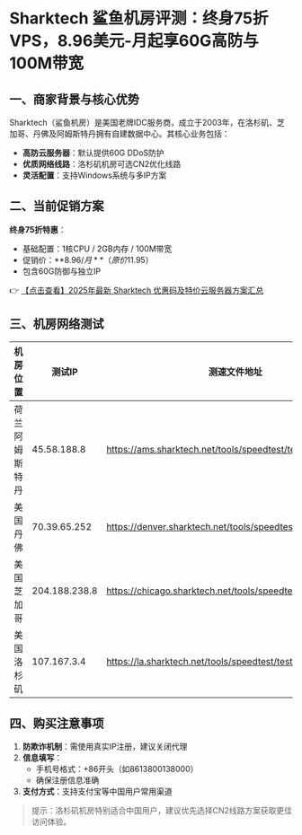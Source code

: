 # Sharktech 鲨鱼机房评测：终身75折VPS，8.96美元-月起享60G高防与100M带宽

## 一、商家背景与核心优势

Sharktech（鲨鱼机房）是美国老牌IDC服务商，成立于2003年，在洛杉矶、芝加哥、丹佛及阿姆斯特丹拥有自建数据中心。其核心业务包括：
- **高防云服务器**：默认提供60G DDoS防护
- **优质网络线路**：洛杉矶机房可选CN2优化线路
- **灵活配置**：支持Windows系统与多IP方案

## 二、当前促销方案

**终身75折特惠**：
- 基础配置：1核CPU / 2GB内存 / 100M带宽
- 促销价：**$8.96/月**（原价$11.95）
- 包含60G防御与独立IP

👉 [【点击查看】2025年最新 Sharktech 优惠码及特价云服务器方案汇总](https://bit.ly/Sharktech)

## 三、机房网络测试

| 机房位置       | 测试IP         | 测速文件地址                          |
|----------------|----------------|---------------------------------------|
| 荷兰阿姆斯特丹 | 45.58.188.8    | https://ams.sharktech.net/tools/speedtest/testfile100.zip |
| 美国丹佛       | 70.39.65.252   | https://denver.sharktech.net/tools/speedtest/testfile100.zip |
| 美国芝加哥     | 204.188.238.8  | https://chicago.sharktech.net/tools/speedtest/testfile100.zip |
| 美国洛杉矶     | 107.167.3.4    | https://la.sharktech.net/tools/speedtest/testfile100.zip |

## 四、购买注意事项

1. **防欺诈机制**：需使用真实IP注册，建议关闭代理
2. **信息填写**：
   - 手机号格式：+86开头（如8613800138000）
   - 确保注册信息准确
3. **支付方式**：支持支付宝等中国用户常用渠道

> 提示：洛杉矶机房特别适合中国用户，建议优先选择CN2线路方案获取更佳访问体验。